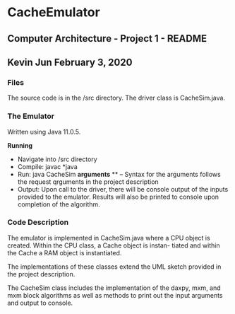 # CacheEmulator
## Computer Architecture - Project 1 - README
## Kevin Jun February 3, 2020

### Files
The source code is in the /src directory. The driver class is CacheSim.java. 

### The Emulator
Written using Java 11.0.5.

**Running**
* Navigate into /src directory
* Compile: javac *java
* Run: java CacheSim **arguments**
  ** – Syntax for the arguments follows the request qrguments in the project description
* Output: Upon call to the driver, there will be console output of the inputs provided to the emulator. Results will also be
printed to console upon completion of the algorithm.

### Code Description

The emulator is implemented in CacheSim.java where a CPU object is created. Within the CPU class, a Cache object is instan- tiated and within the Cache a RAM object is instantiated.

The implementations of these classes extend the UML sketch provided in the project description.

The CacheSim class includes the implementation of the daxpy, mxm, and mxm block algorithms as well as methods to print out the input arguments and output to console.

